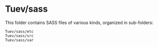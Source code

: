 # Tuev/sass

This folder contains SASS files of various kinds, organized in sub-folders:

    Tuev/sass/etc
    Tuev/sass/src
    Tuev/sass/var
